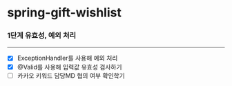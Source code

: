 # spring-gift-wishlist

### 1단계 유효성, 예외 처리

---

- [x] ExceptionHandler를 사용해 예외 처리
- [x] @Valid를 사용해 입력값 유효성 검사하기
- [ ] 카카오 키워드 담당MD 협의 여부 확인학기